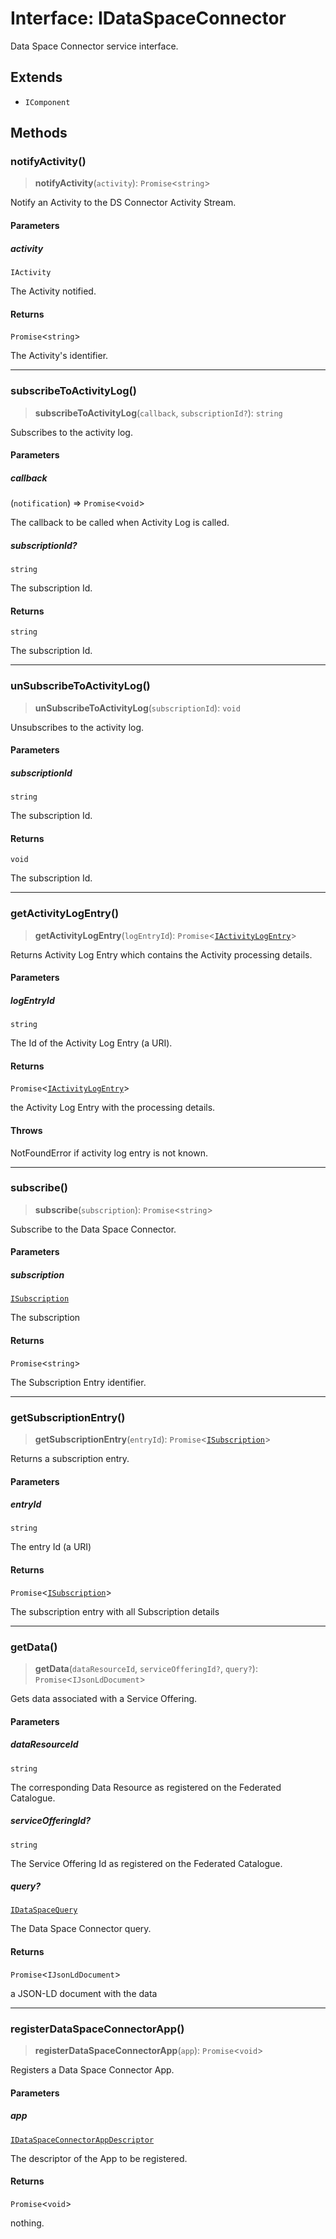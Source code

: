 # Interface: IDataSpaceConnector

Data Space Connector service interface.

## Extends

- `IComponent`

## Methods

### notifyActivity()

> **notifyActivity**(`activity`): `Promise`\<`string`\>

Notify an Activity to the DS Connector Activity Stream.

#### Parameters

##### activity

`IActivity`

The Activity notified.

#### Returns

`Promise`\<`string`\>

The Activity's identifier.

***

### subscribeToActivityLog()

> **subscribeToActivityLog**(`callback`, `subscriptionId?`): `string`

Subscribes to the activity log.

#### Parameters

##### callback

(`notification`) => `Promise`\<`void`\>

The callback to be called when Activity Log is called.

##### subscriptionId?

`string`

The subscription Id.

#### Returns

`string`

The subscription Id.

***

### unSubscribeToActivityLog()

> **unSubscribeToActivityLog**(`subscriptionId`): `void`

Unsubscribes to the activity log.

#### Parameters

##### subscriptionId

`string`

The subscription Id.

#### Returns

`void`

The subscription Id.

***

### getActivityLogEntry()

> **getActivityLogEntry**(`logEntryId`): `Promise`\<[`IActivityLogEntry`](IActivityLogEntry.md)\>

Returns Activity Log Entry which contains the Activity processing details.

#### Parameters

##### logEntryId

`string`

The Id of the Activity Log Entry (a URI).

#### Returns

`Promise`\<[`IActivityLogEntry`](IActivityLogEntry.md)\>

the Activity Log Entry with the processing details.

#### Throws

NotFoundError if activity log entry is not known.

***

### subscribe()

> **subscribe**(`subscription`): `Promise`\<`string`\>

Subscribe to the Data Space Connector.

#### Parameters

##### subscription

[`ISubscription`](ISubscription.md)

The subscription

#### Returns

`Promise`\<`string`\>

The Subscription Entry identifier.

***

### getSubscriptionEntry()

> **getSubscriptionEntry**(`entryId`): `Promise`\<[`ISubscription`](ISubscription.md)\>

Returns a subscription entry.

#### Parameters

##### entryId

`string`

The entry Id (a URI)

#### Returns

`Promise`\<[`ISubscription`](ISubscription.md)\>

The subscription entry with all Subscription details

***

### getData()

> **getData**(`dataResourceId`, `serviceOfferingId?`, `query?`): `Promise`\<`IJsonLdDocument`\>

Gets data associated with a Service Offering.

#### Parameters

##### dataResourceId

`string`

The corresponding Data Resource as registered on the Federated Catalogue.

##### serviceOfferingId?

`string`

The Service Offering Id as registered on the Federated Catalogue.

##### query?

[`IDataSpaceQuery`](IDataSpaceQuery.md)

The Data Space Connector query.

#### Returns

`Promise`\<`IJsonLdDocument`\>

a JSON-LD document with the data

***

### registerDataSpaceConnectorApp()

> **registerDataSpaceConnectorApp**(`app`): `Promise`\<`void`\>

Registers a Data Space Connector App.

#### Parameters

##### app

[`IDataSpaceConnectorAppDescriptor`](IDataSpaceConnectorAppDescriptor.md)

The descriptor of the App to be registered.

#### Returns

`Promise`\<`void`\>

nothing.
